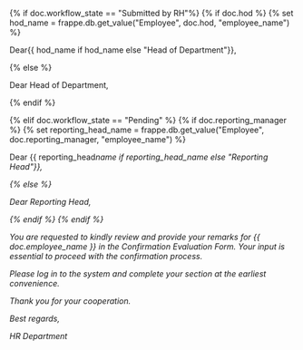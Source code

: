 <p>{% if doc.workflow_state == "Submitted by RH"%}
        {% if doc.hod %}
            {% set hod_name = frappe.db.get_value("Employee", doc.hod, "employee_name") %}
            <p>Dear{{ hod_name if hod_name else "Head of Department"}},</p>
        {% else %}
            <p>Dear Head of Department,</p>
        {% endif %}

<p>{% elif doc.workflow_state == "Pending" %}
        {% if doc.reporting_manager %}
            {% set reporting_head_name = frappe.db.get_value("Employee", doc.reporting_manager, "employee_name") %}
            <p>Dear {{ reporting_head<em>name if reporting_head_name else "Reporting Head"}},</p>
        {% else %}
            <p>Dear Reporting Head,</p>
        {% endif %}
  {% endif %}</p></p>

<p>You are requested to kindly review and provide your remarks for {{ doc.employee_name }} in the Confirmation Evaluation Form. Your input is essential to proceed with the confirmation process.</p>

<p>Please log in to the system and complete your section at the earliest convenience.</p>

<p>Thank you for your cooperation.</p>

<p>Best regards,</p>

<p>HR Department</p>
